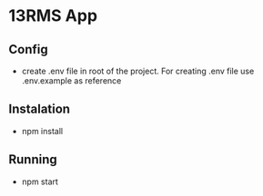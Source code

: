 # 13RMS App

## Config

-   create .env file in root of the project. For creating .env file use .env.example as reference

## Instalation

-   npm install

## Running

-   npm start
